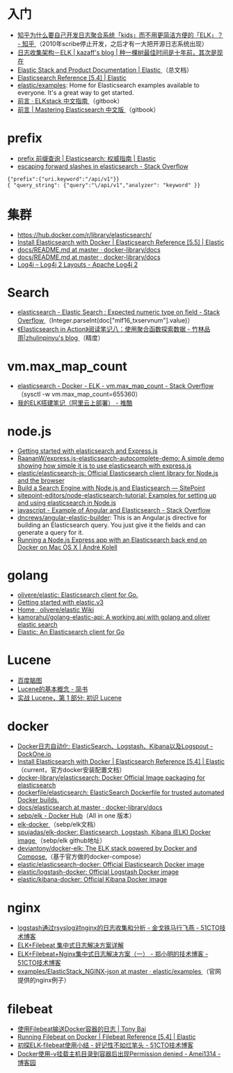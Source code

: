 <h1>入门</h1>

<ul>
	<li><a href="https://www.zhihu.com/question/27214433">知乎为什么要自己开发日志聚合系统「kids」而不用更简洁方便的「ELK」？ - 知乎 </a>（2010年scribe停止开发，之后才有一大把开源日志系统出现）</li>
	<li><a href="http://blog.kazaff.me/2015/06/05/%E6%97%A5%E5%BF%97%E6%94%B6%E9%9B%86%E6%9E%B6%E6%9E%84--ELK/">日志收集架构－ELK | kazaff&#39;s blog | 种一棵树最佳时间是十年前，其次是现在 </a></li>
	<li><a href="https://www.elastic.co/guide/index.html">Elastic Stack and Product Documentation | Elastic </a>（总文档）</li>
	<li><a href="https://www.elastic.co/guide/en/elasticsearch/reference/current/index.html">Elasticsearch Reference [5.4] | Elastic </a></li>
	<li><a href="https://github.com/elastic/examples">elastic/examples</a>: Home for Elasticsearch examples available to everyone. It&#39;s a great way to get started.</li>
	<li><a href="https://kibana.logstash.es/content/">前言 &middot; ELKstack 中文指南 </a>（gitbook）</li>
	<li><a href="https://wizardforcel.gitbooks.io/mastering-elasticsearch/content/index.html">前言 | Mastering Elasticsearch 中文版 </a>（gitbook）</li>
</ul>

<h1>prefix</h1>

<ul>
	<li><a href="https://www.elastic.co/guide/cn/elasticsearch/guide/current/prefix-query.html">prefix 前缀查询 | Elasticsearch: 权威指南 | Elastic </a></li>
	<li><a href="https://stackoverflow.com/questions/31963643/escaping-forward-slashes-in-elasticsearch">escaping forward slashes in elasticsearch - Stack Overflow </a></li>
</ul>

<pre>
<code class="language-json">{"prefix":{"uri.keyword":"/api/v1"}}
{ "query_string": {"query":"\/api/v1","analyzer": "keyword" }}</code></pre>

<h1>集群</h1>

<ul>
	<li><a href="https://hub.docker.com/r/library/elasticsearch/">https://hub.docker.com/r/library/elasticsearch/</a></li>
	<li><a href="https://www.elastic.co/guide/en/elasticsearch/reference/current/docker.html">Install Elasticsearch with Docker | Elasticsearch Reference [5.5] | Elastic </a></li>
	<li><a href="https://github.com/docker-library/docs/blob/master/elasticsearch/README.md">docs/README.md at master &middot; docker-library/docs </a></li>
	<li><a href="https://github.com/docker-library/docs/blob/master/logstash/README.md">docs/README.md at master &middot; docker-library/docs </a></li>
	<li><a href="https://logging.apache.org/log4j/2.x/manual/layouts.html">Log4j &ndash; Log4j 2 Layouts - Apache Log4j 2 </a></li>
</ul>

<h1>Search</h1>

<ul>
	<li><a href="https://stackoverflow.com/questions/44626157/elastic-search-expected-numeric-type-on-field">elasticsearch - Elastic Search : Expected numeric type on field - Stack Overflow </a>（Integer.parseInt(doc[&quot;mlf16_txservnum&quot;].value)）</li>
	<li><a href="http://blog.zhulinpinyu.com/2016/08/22/elasticsearch-read-notes8-aggs-explore-data/">《Elasticsearch in Action》阅读笔记八：使用聚合函数探索数据 - 竹林品雨|zhulinpinyu&#39;s blog </a>（精度）</li>
</ul>

<h1>vm.max_map_count</h1>

<ul>
	<li><a href="https://stackoverflow.com/questions/41064572/docker-elk-vm-max-map-count">elasticsearch - Docker - ELK - vm.max_map_count - Stack Overflow </a>（sysctl -w vm.max_map_count=655360）</li>
	<li><a href="http://www.tuicool.com/articles/ZbIZbeR">我的ELK搭建笔记（阿里云上部署） - 推酷 </a></li>
</ul>

<h1>node.js</h1>

<ul>
	<li><a href="https://blog.raananweber.com/2015/11/24/simple-autocomplete-with-elasticsearch-and-node-js/">Getting started with elasticsearch and Express.js </a></li>
	<li><a href="https://github.com/RaananW/express.js-elasticsearch-autocomplete-demo">RaananW/express.js-elasticsearch-autocomplete-demo: A simple demo showing how simple it is to use elasticsearch with express.js </a></li>
	<li><a href="https://github.com/elastic/elasticsearch-js">elastic/elasticsearch-js: Official Elasticsearch client library for Node.js and the browser </a></li>
	<li><a href="https://www.sitepoint.com/search-engine-node-elasticsearch/">Build a Search Engine with Node.js and Elasticsearch &mdash; SitePoint </a></li>
	<li><a href="https://github.com/sitepoint-editors/node-elasticsearch-tutorial">sitepoint-editors/node-elasticsearch-tutorial: Examples for setting up and using elasticsearch in Node.js </a></li>
	<li><a href="https://stackoverflow.com/questions/22661996/example-of-angular-and-elasticsearch">javascript - Example of Angular and Elasticsearch - Stack Overflow </a></li>
	<li><a href="https://github.com/dncrews/angular-elastic-builder">dncrews/angular-elastic-builder</a>: This is an Angular.js directive for building an Elasticsearch query. You just give it the fields and can generate a query for it.</li>
	<li><a href="http://www.andrekolell.de/blog/running-nodejs-express-app-with-elasticsearch-on-docker-on-mac">Running a Node.js Express app with an Elasticsearch back end on Docker on Mac OS X | Andr&eacute; Kolell </a></li>
</ul>

<h1>golang</h1>

<ul>
	<li><a href="https://github.com/olivere/elastic">olivere/elastic: Elasticsearch client for Go. </a></li>
	<li><a href="https://gist.github.com/olivere/114347ff9d9cfdca7bdc0ecea8b82263">Getting started with elastic.v3 </a></li>
	<li><a href="https://github.com/olivere/elastic/wiki">Home &middot; olivere/elastic Wiki </a></li>
	<li><a href="https://github.com/kamorahul/golang-elastic-api">kamorahul/golang-elastic-api: A working api with golang and oliver elastic search </a></li>
	<li><a href="http://olivere.github.io/elastic/">Elastic: An Elasticsearch client for Go </a></li>
</ul>

<h1>Lucene</h1>

<ul>
	<li><a href="http://naotu.baidu.com/file/28c217f0ae265f2b7fabed2d3bda33ab?token=bf3384588c267201">百度脑图</a></li>
	<li><a href="http://www.jianshu.com/p/23512e8158da">Lucene的基本概念 - 简书</a></li>
	<li><a href="https://www.ibm.com/developerworks/cn/java/j-lo-lucene1/index.html">实战 Lucene，第 1 部分: 初识 Lucene </a></li>
</ul>

<h1>docker</h1>

<ul>
	<li><a href="http://dockone.io/article/373">Docker日志自动化: ElasticSearch、Logstash、Kibana以及Logspout - DockOne.io </a></li>
	<li><a href="https://www.elastic.co/guide/en/elasticsearch/reference/current/docker.html">Install Elasticsearch with Docker | Elasticsearch Reference [5.4] | Elastic </a>（current，官方docker安装配置文档）</li>
	<li><a href="https://github.com/docker-library/elasticsearch">docker-library/elasticsearch: Docker Official Image packaging for elasticsearch </a></li>
	<li><a href="https://github.com/dockerfile/elasticsearch">dockerfile/elasticsearch: ElasticSearch Dockerfile for trusted automated Docker builds. </a></li>
	<li><a href="https://github.com/docker-library/docs/tree/master/elasticsearch">docs/elasticsearch at master &middot; docker-library/docs </a></li>
	<li><a href="https://hub.docker.com/r/sebp/elk/">sebp/elk - Docker Hub</a>（All in one 版本）</li>
	<li><a href="http://elk-docker.readthedocs.io/">elk-docker </a>（sebp/elk文档）</li>
	<li><a href="https://github.com/spujadas/elk-docker">spujadas/elk-docker: Elasticsearch, Logstash, Kibana (ELK) Docker image </a>（sebp/elk github地址）</li>
	<li><a href="https://github.com/deviantony/docker-elk">deviantony/docker-elk: The ELK stack powered by Docker and Compose.</a>（基于官方做的docker-compose）</li>
	<li><a href="https://github.com/elastic/elasticsearch-docker">elastic/elasticsearch-docker: Official Elasticsearch Docker image </a></li>
	<li><a href="https://github.com/elastic/logstash-docker">elastic/logstash-docker: Official Logstash Docker image </a></li>
	<li><a href="https://github.com/elastic/kibana-docker">elastic/kibana-docker: Official Kibana Docker image </a></li>
</ul>

<h1>nginx</h1>

<ul>
	<li><a href="http://bbotte.blog.51cto.com/6205307/1615477">logstash通过rsyslog对nginx的日志收集和分析 - 金戈铁马行飞燕 - 51CTO技术博客 </a></li>
	<li><a href="https://www.ibm.com/developerworks/cn/opensource/os-cn-elk-filebeat/index.html">ELK+Filebeat 集中式日志解决方案详解 </a></li>
	<li><a href="http://zhengmingjing.blog.51cto.com/1587142/1907456">ELK+Filebeat+Nginx集中式日志解决方案（一） - 郑小明的技术博客 - 51CTO技术博客 </a></li>
	<li><a href="https://github.com/elastic/examples/tree/master/ElasticStack_NGINX-json">examples/ElasticStack_NGINX-json at master &middot; elastic/examples </a>（官网提供的nginx例子）</li>
</ul>

<h1>filebeat</h1>

<ul>
	<li><a href="http://tonybai.com/2016/03/25/ship-docker-container-log-with-filebeat/">使用Filebeat输送Docker容器的日志 | Tony Bai </a></li>
	<li><a href="https://www.elastic.co/guide/en/beats/filebeat/current/running-on-docker.html">Running Filebeat on Docker | Filebeat Reference [5.4] | Elastic </a></li>
	<li><a href="http://nosmoking.blog.51cto.com/3263888/1853781">初探ELK-filebeat使用小结 - 好记性不如烂笔头 - 51CTO技术博客 </a></li>
	<li><a href="http://www.cnblogs.com/linux-wangkun/p/5746107.html">Docker使用-v挂载主机目录到容器后出现Permission denied - Amei1314 - 博客园 </a></li>
</ul>
